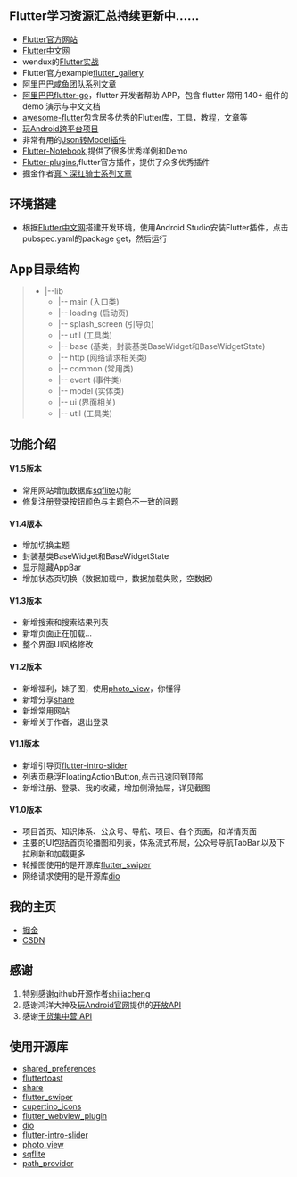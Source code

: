 ## Flutter学习资源汇总持续更新中......

- [Flutter官方网站](https://flutter.dev/)
- [Flutter中文网](https://flutterchina.club/)
- wendux的[Flutter实战](https://book.flutterchina.club/)
- Flutter官方example[flutter_gallery](https://github.com/flutter/flutter/tree/master/examples/flutter_gallery)
- [阿里巴巴咸鱼团队系列文章](https://www.yuque.com/xytech/flutter)
- [阿里巴巴flutter-go](https://github.com/alibaba/flutter-go)，flutter 开发者帮助 APP，包含 flutter 常用 140+ 组件的demo 演示与中文文档
- [awesome-flutter](https://github.com/Solido/awesome-flutter)包含居多优秀的Flutter库，工具，教程，文章等
- [玩Android跨平台项目](https://www.wanandroid.com/project/list/1?cid=402)
- 非常有用的[Json转Model插件](https://github.com/neverwoodsS/idea_dart_json_format)
- [Flutter-Notebook](https://github.com/OpenFlutter/Flutter-Notebook),提供了很多优秀样例和Demo
- [Flutter-plugins](https://github.com/flutter/plugins),flutter官方插件，提供了众多优秀插件
- 掘金作者[真丶深红骑士系列文章](https://juejin.im/user/597247ad5188255aed1fbba6/posts)

## 环境搭建

- 根据[Flutter中文网](https://flutterchina.club/get-started/install)搭建开发环境，使用Android Studio安装Flutter插件，点击pubspec.yaml的package get，然后运行

## App目录结构
>- |--lib
>    - |-- main (入口类)
>    - |-- loading (启动页)
>    - |-- splash_screen (引导页)
>    - |-- util (工具类)
>    - |-- base (基类，封装基类BaseWidget和BaseWidgetState)
>    - |-- http (网络请求相关类)
>    - |-- common (常用类)
>    - |-- event (事件类)
>    - |-- model (实体类)
>    - |-- ui (界面相关)
>    - |-- util (工具类)

## 功能介绍

#### V1.5版本

- 常用网站增加数据库[sqflite](https://pub.flutter-io.cn/packages/sqflite)功能
- 修复注册登录按钮颜色与主题色不一致的问题

#### V1.4版本

- 增加切换主题
- 封装基类BaseWidget和BaseWidgetState
- 显示隐藏AppBar
- 增加状态页切换（数据加载中，数据加载失败，空数据）

#### V1.3版本

- 新增搜索和搜索结果列表
- 新增页面正在加载...
- 整个界面UI风格修改

#### V1.2版本

- 新增福利，妹子图，使用[photo_view](https://pub.flutter-io.cn/packages/photo_view)，你懂得
- 新增分享[share](https://pub.flutter-io.cn/packages/share)
- 新增常用网站
- 新增关于作者，退出登录

#### V1.1版本

- 新增引导页[flutter-intro-slider](https://github.com/duytq94/flutter-intro-slider)
- 列表页悬浮FloatingActionButton,点击迅速回到顶部
- 新增注册、登录、我的收藏，增加侧滑抽屉，详见截图

#### V1.0版本
- 项目首页、知识体系、公众号、导航、项目、各个页面，和详情页面
- 主要的UI包括首页轮播图和列表，体系流式布局，公众号导航TabBar,以及下拉刷新和加载更多
- 轮播图使用的是开源库[flutter_swiper](https://github.com/best-flutter/flutter_swiper)
- 网络请求使用的是开源库[dio](https://github.com/flutterchina/dio)

## 我的主页
 - [掘金](https://juejin.im/user/5b319afee51d455e2c32fb5b/posts)
 - [CSDN](https://blog.csdn.net/zw2008224044)

##  感谢

1. 特别感谢github开源作者[shijiacheng](https://github.com/shijiacheng/wanandroid_flutter)
2. 感谢鸿洋大神及[玩Android官网](http://www.wanandroid.com/)提供的[开放API](http://www.wanandroid.com/blog/show/2)
3. 感谢[干货集中营 API](http://gank.io/api)

## 使用开源库

- [shared_preferences](https://pub.dartlang.org/packages/shared_preferences)
- [fluttertoast](https://pub.dartlang.org/packages/fluttertoast)
- [share](https://pub.flutter-io.cn/packages/share)
- [flutter_swiper](https://pub.flutter-io.cn/packages/flutter_swiper)
- [cupertino_icons](https://pub.flutter-io.cn/packages/cupertino_icons)
- [flutter_webview_plugin](https://pub.flutter-io.cn/packages/flutter_webview_plugin)
- [dio](https://pub.flutter-io.cn/packages/dio)
- [flutter-intro-slider](https://github.com/duytq94/flutter-intro-slider)
- [photo_view](https://pub.flutter-io.cn/packages/photo_view)
- [sqflite](https://pub.flutter-io.cn/packages/sqflite)
- [path_provider ](https://pub.flutter-io.cn/packages/path_provider#-installing-tab-)
